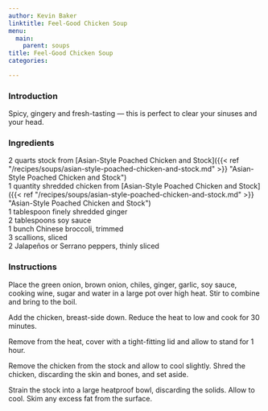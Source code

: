 ```yaml
---
author: Kevin Baker
linktitle: Feel-Good Chicken Soup
menu:
  main:
    parent: soups
title: Feel-Good Chicken Soup
categories:

---
```


### Introduction

Spicy, gingery and fresh-tasting — this is perfect to clear your sinuses and your head.

### Ingredients

<div class="ingredient-list">

2 quarts stock from [Asian-Style Poached Chicken and Stock]({{< ref "/recipes/soups/asian-style-poached-chicken-and-stock.md" >}} "Asian-Style Poached Chicken and Stock")  
1 quantity shredded chicken from [Asian-Style Poached Chicken and Stock]({{< ref "/recipes/soups/asian-style-poached-chicken-and-stock.md" >}} "Asian-Style Poached Chicken and Stock")  
1 tablespoon finely shredded ginger  
2 tablespoons soy sauce  
1 bunch Chinese broccoli, trimmed  
3 scallions, sliced  
2 Jalapeños or Serrano peppers, thinly sliced  

</div>

### Instructions

Place the green onion, brown onion, chiles, ginger, garlic, soy sauce, cooking wine, sugar and water in a large pot over high heat. Stir to combine and bring to the boil. 

Add the chicken, breast-side down. Reduce the heat to low and cook for 30 minutes. 

Remove from the heat, cover with a tight-fitting lid and allow to stand for 1 hour. 

Remove the chicken from the stock and allow to cool slightly. Shred the chicken, discarding the skin and bones, and set aside. 

Strain the stock into a large heatproof bowl, discarding the solids. Allow to cool. Skim any excess fat from the surface. 
